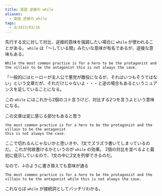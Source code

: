 ```yaml
---
title: 英語 逆接の while
aliases:
  - 英語_逆接の_while
tags:
  - d/2023/03/16
---
```


先行する文に対して対比、逆接的意味を強調したい場合に `while` が使われることがある。
`while` は「～している間」みたいな意味が有名であるが、逆接な意味もある。

```
While the most common practice is for a hero to be the protagonist and the villain to be the antagonist this is not always the case.
```

「一般的にはヒーローが主人公で悪党が敵役になるが、それはいつもそうではない」という文章だが、それだけじゃないよ・・・と逆の場合もあるというニュアンスを足していることになる。

この `while` にはこれから2個のコト言うけど、対比する2つを言うよという意味になる。

この文章は変に感じる部分もあると思う

```
the most common practice is for a hero to be the protagonist and the villain to be the antagonist
this is not always the case.
```

ここで切れるんじゃないかと思いきや、1文でズラズラ書いてしまっているのだ。
これが何故書けるかというのが `while` の効果。
2個の対比を並べるよと最初に提示しているので、1文の中に2文を列挙できるのだ。


なので、↓のように書き換えても意味が通る

```
The most common practice is for a hero to be the protagonist and the villain to be the antagonist while this is not always the case.
```

これならば `while` が接続詞としてバッチリわかる。





